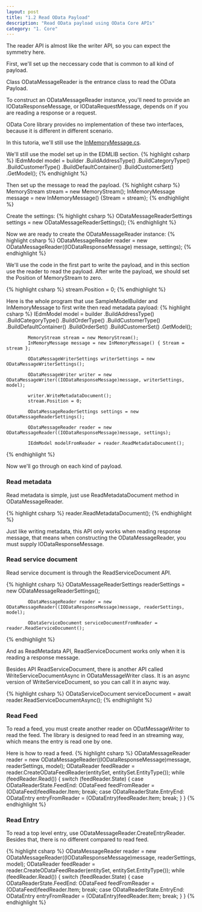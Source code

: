 ```yaml
---
layout: post
title: "1.2 Read OData Payload"
description: "Read OData payload using OData Core APIs"
category: "1. Core"
---
```


The reader API is almost like the writer API, so you can expect the symmetry here.

First, we'll set up the neccessary code that is common to all kind of payload.

Class ODataMessageReader is the entrance class to read the OData Payload.

To construct an ODataMessageReader instance, you'll need to provide an IODataResponseMessage, or IODataRequestMessage, depends on if you are reading a response or a request. 

OData Core library provides no implementation of these two interfaces, because it is different in different scenario.

In this tutoria, we'll still use the [InMemoryMessage.cs](https://github.com/OData/odata.net/blob/master/test/FunctionalTests/Tests/DataOData/Tests/OData.TDD.Tests/Common/InMemoryMessage.cs).

We'll still use the model set up in the EDMLIB section.
{% highlight csharp %}
IEdmModel model = builder
                .BuildAddressType()
                .BuildCategoryType()
                .BuildCustomerType()
                .BuildDefaultContainer()
                .BuildCustomerSet()
                .GetModel();
{% endhighlight %}


Then set up the message to read the payload.
{% highlight csharp %}
MemoryStream stream = new MemoryStream();
InMemoryMessage message = new InMemoryMessage() {Stream = stream};
{% endhighlight %}

Create the settings:
{% highlight csharp %}
ODataMessageReaderSettings settings = new ODataMessageReaderSettings();
{% endhighlight %}

Now we are ready to create the ODataMessageReader instance:
{% highlight csharp %}
ODataMessageReader reader = new ODataMessageReader((IODataResponseMessage) message, settings);
{% endhighlight %}

We'll use the code in the first part to write the payload, and in this section use the reader to read the payload. After write the payload, we should set the Position of MemoryStream to zero.

{% highlight csharp %}
stream.Position = 0;
{% endhighlight %}

Here is the whole program that use SampleModelBuilder and InMemoryMessage to first write then read metadata payload:
{% highlight csharp %}
IEdmModel model = builder
                .BuildAddressType()
                .BuildCategoryType()
                .BuildOrderType()
                .BuildCustomerType()
                .BuildDefaultContainer()
                .BuildOrderSet()
                .BuildCustomerSet()
                .GetModel();

            MemoryStream stream = new MemoryStream();
            InMemoryMessage message = new InMemoryMessage() { Stream = stream };

            ODataMessageWriterSettings writerSettings = new ODataMessageWriterSettings();

            ODataMessageWriter writer = new ODataMessageWriter((IODataResponseMessage)message, writerSettings, model);

            writer.WriteMetadataDocument();
            stream.Position = 0;

            ODataMessageReaderSettings settings = new ODataMessageReaderSettings();
            
            ODataMessageReader reader = new ODataMessageReader((IODataResponseMessage)message, settings);

            IEdmModel modelFromReader = reader.ReadMetadataDocument();
{% endhighlight %}

Now we'll go through on each kind of payload.

### Read metadata
Read metadata is simple, just use ReadMetadataDocument method in ODataMessageReader.

{% highlight csharp %}
 reader.ReadMetadataDocument();
{% endhighlight %}

Just like writing metadata, this API only works when reading response message, that means when constructing the ODataMessageReader, you must supply IODataResponseMessage.

### Read service document
Read service document is through the ReadServiceDocument API.


{% highlight csharp %}
ODataMessageReaderSettings readerSettings = new ODataMessageReaderSettings();

            ODataMessageReader reader = new ODataMessageReader((IODataResponseMessage)message, readerSettings, model);

            ODataServiceDocument serviceDocumentFromReader = reader.ReadServiceDocument();
{% endhighlight %}

And as ReadMetadata API, ReadServiceDocument works only when it is reading a response message.

Besides API ReadServiceDocument, there is another API called WriteServiceDocumentAsync in ODataMessageWriter class. It is an async version of WriteServiceDocument, so you can call it in async way.

{% highlight csharp %}
ODataServiceDocument serviceDocument = await reader.ReadServiceDocumentAsync();
{% endhighlight %}

### Read Feed
To read a feed, you must create another reader on ODatMessageWriter to read the feed. The library is designed to read feed in an streaming way, which means the entry is read one by one. 

Here is how to read a feed.
{% highlight csharp %}
ODataMessageReader reader = new ODataMessageReader((IODataResponseMessage)message, readerSettings, model);
            ODataReader feedReader = reader.CreateODataFeedReader(entitySet, entitySet.EntityType());
            while (feedReader.Read())
            {
                switch (feedReader.State)
                {
                    case ODataReaderState.FeedEnd:
                        ODataFeed feedFromReader = (ODataFeed)feedReader.Item;
                        break;
                    case ODataReaderState.EntryEnd:
                        ODataEntry entryFromReader = (ODataEntry)feedReader.Item;
                        break;
                }
            }
{% endhighlight %}

### Read Entry
To read a top level entry, use ODataMessageReader.CreateEntryReader.
Besides that, there is no different compared to read feed.

{% highlight csharp %}
ODataMessageReader reader = new ODataMessageReader((IODataResponseMessage)message, readerSettings, model);
            ODataReader feedReader = reader.CreateODataFeedReader(entitySet, entitySet.EntityType());
            while (feedReader.Read())
            {
                switch (feedReader.State)
                {
                    case ODataReaderState.FeedEnd:
                        ODataFeed feedFromReader = (ODataFeed)feedReader.Item;
                        break;
                    case ODataReaderState.EntryEnd:
                        ODataEntry entryFromReader = (ODataEntry)feedReader.Item;
                        break;
                }
            }
{% endhighlight %}